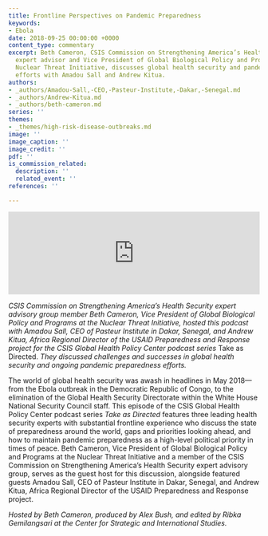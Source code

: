 ```yaml
---
title: Frontline Perspectives on Pandemic Preparedness
keywords:
- Ebola
date: 2018-09-25 00:00:00 +0000
content_type: commentary
excerpt: Beth Cameron, CSIS Commission on Strengthening America’s Health Security
  expert advisor and Vice President of Global Biological Policy and Programs at the
  Nuclear Threat Initiative, discusses global health security and pandemic preparedness
  efforts with Amadou Sall and Andrew Kitua.
authors:
- _authors/Amadou-Sall,-CEO,-Pasteur-Institute,-Dakar,-Senegal.md
- _authors/Andrew-Kitua.md
- _authors/beth-cameron.md
series: ''
themes:
- _themes/high-risk-disease-outbreaks.md
image: ''
image_caption: ''
image_credit: ''
pdf: ''
is_commission_related:
  description: ''
  related_event: ''
references: ''

---
```

<iframe width="100%" height="166" scrolling="no" frameborder="no" src="https://w.soundcloud.com/player/?url=https%3A//api.soundcloud.com/tracks/451416030&amp;color=ff7700&amp;show_artwork=false"></iframe>

_CSIS Commission on Strengthening America’s Health Security expert advisory group member Beth Cameron, Vice President of Global Biological Policy and Programs at the Nuclear Threat Initiative, hosted this podcast with Amadou Sall, CEO of Pasteur Institute in Dakar, Senegal, and Andrew Kitua, Africa Regional Director of the USAID Preparedness and Response project for the CSIS Global Health Policy Center podcast series_ Take as Directed. _They discussed challenges and successes in global health security and ongoing pandemic preparedness efforts._

  
The world of global health security was awash in headlines in May 2018—from the Ebola outbreak in the Democratic Republic of Congo, to the elimination of the Global Health Security Directorate within the White House National Security Council staff. This episode of the CSIS Global Health Policy Center podcast series _Take as Directed_ features three leading health security experts with substantial frontline experience who discuss the state of preparedness around the world, gaps and priorities looking ahead, and how to maintain pandemic preparedness as a high-level political priority in times of peace. Beth Cameron, Vice President of Global Biological Policy and Programs at the Nuclear Threat Initiative and a member of the CSIS Commission on Strengthening America’s Health Security expert advisory group, serves as the guest host for this discussion, alongside featured guests Amadou Sall, CEO of Pasteur Institute in Dakar, Senegal, and Andrew Kitua, Africa Regional Director of the USAID Preparedness and Response project.

 _Hosted by Beth Cameron, produced by Alex Bush, and edited by Ribka Gemilangsari at the Center for Strategic and International Studies._